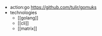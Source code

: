 - action:go https://github.com/tulir/gomuks
- technologies
	- [[golang]] 
	- [[cli]] 
	- [[matrix]] 


